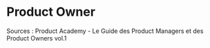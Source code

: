 # Product Owner














































Sources : 
Product Academy - Le Guide des Product Managers et des Product Owners vol.1